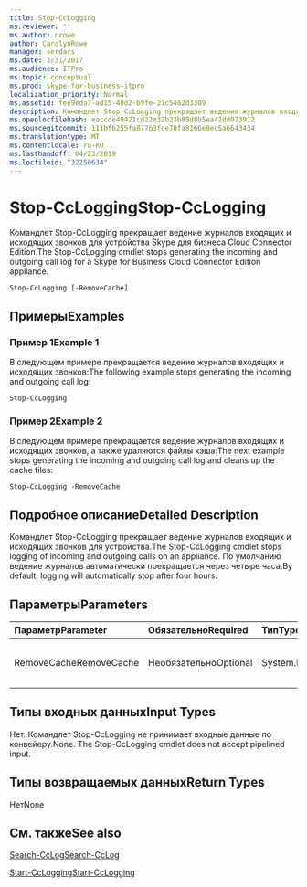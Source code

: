 ```yaml
---
title: Stop-CcLogging
ms.reviewer: ''
ms.author: crowe
author: CarolynRowe
manager: serdars
ms.date: 3/31/2017
ms.audience: ITPro
ms.topic: conceptual
ms.prod: skype-for-business-itpro
localization_priority: Normal
ms.assetid: fee9eda7-ad15-40d2-b9fe-21c5462d3309
description: Командлет Stop-CcLogging прекращает ведение журналов входящих и исходящих звонков для устройства Skype для бизнеса Cloud Connector Edition.
ms.openlocfilehash: eaccde49421cd22e32b23b89d8b5ea42dd073912
ms.sourcegitcommit: 111bf6255fa877b3fce70fa8166e8ec5a6643434
ms.translationtype: MT
ms.contentlocale: ru-RU
ms.lasthandoff: 04/23/2019
ms.locfileid: "32250634"
---
```

# <a name="stop-cclogging"></a><span data-ttu-id="8657f-103">Stop-CcLogging</span><span class="sxs-lookup"><span data-stu-id="8657f-103">Stop-CcLogging</span></span>
 
<span data-ttu-id="8657f-104">Командлет Stop-CcLogging прекращает ведение журналов входящих и исходящих звонков для устройства Skype для бизнеса Cloud Connector Edition.</span><span class="sxs-lookup"><span data-stu-id="8657f-104">The Stop-CcLogging cmdlet stops generating the incoming and outgoing call log for a Skype for Business Cloud Connector Edition appliance.</span></span>
  
```
Stop-CcLogging [-RemoveCache]
```

## <a name="examples"></a><span data-ttu-id="8657f-105">Примеры</span><span class="sxs-lookup"><span data-stu-id="8657f-105">Examples</span></span>
<span data-ttu-id="8657f-106"><a name="Examples"> </a></span><span class="sxs-lookup"><span data-stu-id="8657f-106"></span></span>

### <a name="example-1"></a><span data-ttu-id="8657f-107">Пример 1</span><span class="sxs-lookup"><span data-stu-id="8657f-107">Example 1</span></span>

<span data-ttu-id="8657f-108">В следующем примере прекращается ведение журналов входящих и исходящих звонков:</span><span class="sxs-lookup"><span data-stu-id="8657f-108">The following example stops generating the incoming and outgoing call log:</span></span> 
  
```
Stop-CcLogging
```

### <a name="example-2"></a><span data-ttu-id="8657f-109">Пример 2</span><span class="sxs-lookup"><span data-stu-id="8657f-109">Example 2</span></span>

<span data-ttu-id="8657f-110">В следующем примере прекращается ведение журналов входящих и исходящих звонков, а также удаляются файлы кэша:</span><span class="sxs-lookup"><span data-stu-id="8657f-110">The next example stops generating the incoming and outgoing call log and cleans up the cache files:</span></span>
  
```
Stop-CcLogging -RemoveCache
```

## <a name="detailed-description"></a><span data-ttu-id="8657f-111">Подробное описание</span><span class="sxs-lookup"><span data-stu-id="8657f-111">Detailed Description</span></span>
<span data-ttu-id="8657f-112"><a name="DetailedDescription"> </a></span><span class="sxs-lookup"><span data-stu-id="8657f-112"></span></span>

<span data-ttu-id="8657f-113">Командлет Stop-CcLogging прекращает ведение журналов входящих и исходящих звонков для устройства.</span><span class="sxs-lookup"><span data-stu-id="8657f-113">The Stop-CcLogging cmdlet stops logging of incoming and outgoing calls on an appliance.</span></span> <span data-ttu-id="8657f-114">По умолчанию ведение журналов автоматически прекращается через четыре часа.</span><span class="sxs-lookup"><span data-stu-id="8657f-114">By default, logging will automatically stop after four hours.</span></span>
  
## <a name="parameters"></a><span data-ttu-id="8657f-115">Параметры</span><span class="sxs-lookup"><span data-stu-id="8657f-115">Parameters</span></span>
<span data-ttu-id="8657f-116"><a name="DetailedDescription"> </a></span><span class="sxs-lookup"><span data-stu-id="8657f-116"></span></span>

|<span data-ttu-id="8657f-117">**Параметр**</span><span class="sxs-lookup"><span data-stu-id="8657f-117">**Parameter**</span></span>|<span data-ttu-id="8657f-118">**Обязательно**</span><span class="sxs-lookup"><span data-stu-id="8657f-118">**Required**</span></span>|<span data-ttu-id="8657f-119">**Тип**</span><span class="sxs-lookup"><span data-stu-id="8657f-119">**Type**</span></span>|<span data-ttu-id="8657f-120">**Описание**</span><span class="sxs-lookup"><span data-stu-id="8657f-120">**Description**</span></span>|
|:-----|:-----|:-----|:-----|
| <span data-ttu-id="8657f-121">RemoveCache</span><span class="sxs-lookup"><span data-stu-id="8657f-121">RemoveCache</span></span> <br/> | <span data-ttu-id="8657f-122">Необязательно</span><span class="sxs-lookup"><span data-stu-id="8657f-122">Optional</span></span> <br/> | <span data-ttu-id="8657f-123">System.Management.Automation.SwitchParameter</span><span class="sxs-lookup"><span data-stu-id="8657f-123">System.Management.Automation.SwitchParameter</span></span> <br/> |<span data-ttu-id="8657f-124">Удаляет файлы кэша журналов.</span><span class="sxs-lookup"><span data-stu-id="8657f-124">Removes the logging cache files.</span></span>  <br/> |
   
## <a name="input-types"></a><span data-ttu-id="8657f-125">Типы входных данных</span><span class="sxs-lookup"><span data-stu-id="8657f-125">Input Types</span></span>
<span data-ttu-id="8657f-126"><a name="InputTypes"> </a></span><span class="sxs-lookup"><span data-stu-id="8657f-126"></span></span>

<span data-ttu-id="8657f-p102">Нет. Командлет Stop-CcLogging не принимает входные данные по конвейеру.</span><span class="sxs-lookup"><span data-stu-id="8657f-p102">None. The Stop-CcLogging cmdlet does not accept pipelined input.</span></span>
  
## <a name="return-types"></a><span data-ttu-id="8657f-129">Типы возвращаемых данных</span><span class="sxs-lookup"><span data-stu-id="8657f-129">Return Types</span></span>
<span data-ttu-id="8657f-130"><a name="ReturnTypes"> </a></span><span class="sxs-lookup"><span data-stu-id="8657f-130"></span></span>

<span data-ttu-id="8657f-131">Нет</span><span class="sxs-lookup"><span data-stu-id="8657f-131">None</span></span>
  
## <a name="see-also"></a><span data-ttu-id="8657f-132">См. также</span><span class="sxs-lookup"><span data-stu-id="8657f-132">See also</span></span>
<span data-ttu-id="8657f-133"><a name="ReturnTypes"> </a></span><span class="sxs-lookup"><span data-stu-id="8657f-133"></span></span>

[<span data-ttu-id="8657f-134">Search-CcLog</span><span class="sxs-lookup"><span data-stu-id="8657f-134">Search-CcLog</span></span>](search-cclog.md)
  
[<span data-ttu-id="8657f-135">Start-CcLogging</span><span class="sxs-lookup"><span data-stu-id="8657f-135">Start-CcLogging</span></span>](start-cclogging.md)
  

